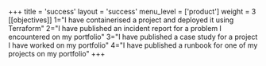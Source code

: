 +++
title = 'success'
layout = 'success'
menu_level = ['product']
weight = 3
[[objectives]]
1="I have containerised a project and deployed it using Terraform"
2="I have published an incident report for a problem I encountered on my portfolio"
3="I have published a case study for a project I have worked on my portfolio"
4="I have published a runbook for one of my projects on my portfolio"
+++
